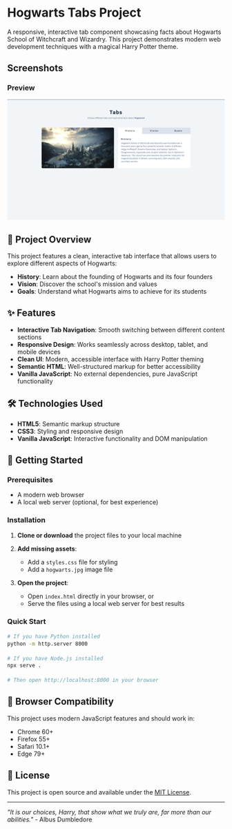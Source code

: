 # Hogwarts Tabs Project

A responsive, interactive tab component showcasing facts about Hogwarts School of Witchcraft and Wizardry. This project demonstrates modern web development techniques with a magical Harry Potter theme.

## Screenshots

### Preview
![Homepage](screenshots/preview.png)

## 🏰 Project Overview

This project features a clean, interactive tab interface that allows users to explore different aspects of Hogwarts:
- **History**: Learn about the founding of Hogwarts and its four founders
- **Vision**: Discover the school's mission and values
- **Goals**: Understand what Hogwarts aims to achieve for its students

## ✨ Features

- **Interactive Tab Navigation**: Smooth switching between different content sections
- **Responsive Design**: Works seamlessly across desktop, tablet, and mobile devices
- **Clean UI**: Modern, accessible interface with Harry Potter theming
- **Semantic HTML**: Well-structured markup for better accessibility
- **Vanilla JavaScript**: No external dependencies, pure JavaScript functionality

## 🛠️ Technologies Used

- **HTML5**: Semantic markup structure
- **CSS3**: Styling and responsive design
- **Vanilla JavaScript**: Interactive functionality and DOM manipulation

## 🚀 Getting Started

### Prerequisites

- A modern web browser
- A local web server (optional, for best experience)

### Installation

1. **Clone or download** the project files to your local machine

2. **Add missing assets**:
   - Add a `styles.css` file for styling
   - Add a `hogwarts.jpg` image file

3. **Open the project**:
   - Open `index.html` directly in your browser, or
   - Serve the files using a local web server for best results

### Quick Start

```bash
# If you have Python installed
python -m http.server 8000

# If you have Node.js installed
npx serve .

# Then open http://localhost:8000 in your browser
```

## 📱 Browser Compatibility

This project uses modern JavaScript features and should work in:
- Chrome 60+
- Firefox 55+
- Safari 10.1+
- Edge 79+


## 📄 License

This project is open source and available under the [MIT License](LICENSE).

---

*"It is our choices, Harry, that show what we truly are, far more than our abilities."* - Albus Dumbledore